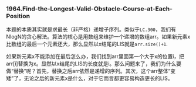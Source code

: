 ###  1964.Find-the-Longest-Valid-Obstacle-Course-at-Each-Position

本题的本质其实就是求最长（非严格）递增子序列。类似于```LC.300```，我们有NlogN的贪心解法。算法的核心是用数组来维护一个递增的数组arr。如果新元素x比数组的最后一个元素还大，那么显然以x结尾的LIS就是```arr.size()+1```. 

如果新元素x不能添加在最后怎么办，我们找到arr里面第一个大于x的位置i，把arr[i]替换为x。显然以x结尾的LIS的长度就是i。那么问题来了，我们为什么要做“替换”呢？首先，替换之后arr依然是递增的序列。其次，这个arr整体“变矮”了，无论之后的新元素x是什么，对于它而言都更容易构造更长的LIS。
